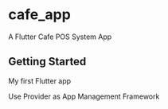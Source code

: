 # cafe_app

A Flutter Cafe POS System App

## Getting Started

My first Flutter app

Use Provider as App Management Framework
